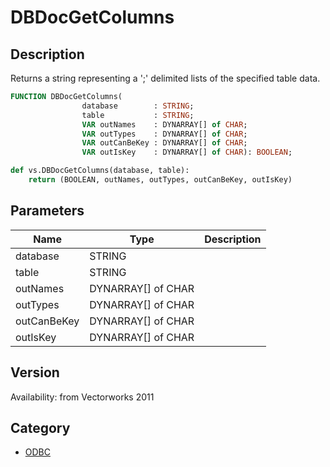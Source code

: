 # DBDocGetColumns

## Description
Returns a string representing a ';' delimited lists of the specified table data.

```pascal
FUNCTION DBDocGetColumns(
				database        : STRING;
				table           : STRING;
				VAR outNames    : DYNARRAY[] of CHAR;
				VAR outTypes    : DYNARRAY[] of CHAR;
				VAR outCanBeKey : DYNARRAY[] of CHAR;
				VAR outIsKey    : DYNARRAY[] of CHAR): BOOLEAN;
```

```python
def vs.DBDocGetColumns(database, table):
    return (BOOLEAN, outNames, outTypes, outCanBeKey, outIsKey)
```

## Parameters
|Name|Type|Description|
|---|---|---|
|database|STRING|   |
|table|STRING|   |
|outNames|DYNARRAY[] of CHAR|   |
|outTypes|DYNARRAY[] of CHAR|   |
|outCanBeKey|DYNARRAY[] of CHAR|   |
|outIsKey|DYNARRAY[] of CHAR|   |

## Version
Availability: from Vectorworks 2011

## Category
* [ODBC](../Categories/ODBC.md)
